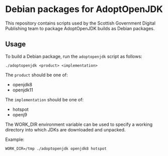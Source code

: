 # Debian packages for AdoptOpenJDK

This repository contains scripts used by the Scottish Government Digital
Publishing team to package AdoptOpenJDK builds as Debian packages.

## Usage

To build a Debian package, run the `adoptopenjdk` script as follows:

    ./adoptopenjdk <product> <implementation>

The `product` should be one of:

* openjdk8
* openjdk11

The `implementation` should be one of:

* hotspot
* openj9

The WORK_DIR environment variable can be used to specify a working directory
into which JDKs are downloaded and unpacked.

Example:

    WORK_DIR=/tmp ./adoptopenjdk openjdk8 hotspot
